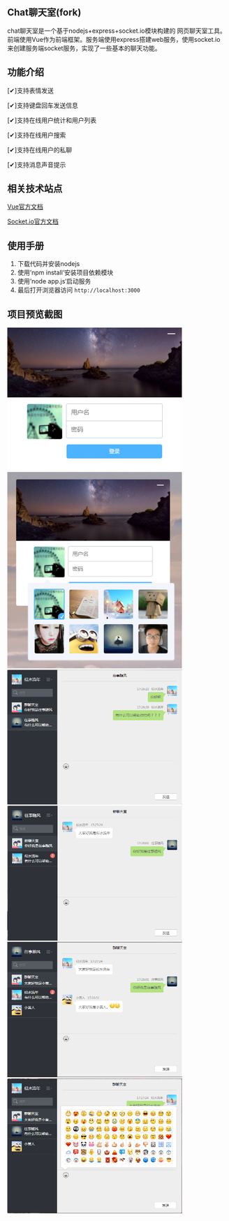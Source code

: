 Chat聊天室(fork)
---

chat聊天室是一个基于nodejs+express+socket.io模块构建的
网页聊天室工具。前端使用Vue作为前端框架。服务端使用express搭建web服务，使用socket.io
来创建服务端socket服务，实现了一些基本的聊天功能。

功能介绍
---
[✔]支持表情发送

[✔]支持键盘回车发送信息

[✔]支持在线用户统计和用户列表

[✔]支持在线用户搜索

[✔]支持在线用户的私聊

[✔]支持消息声音提示

相关技术站点
---
[Vue官方文档](https://cn.vuejs.org/v2/api/)

[Socket.io官方文档](https://socket.io/docs/)

使用手册
---
1. 下载代码并安装nodejs
2. 使用’npm install‘安装项目依赖模块
3. 使用’node app.js‘启动服务
4. 最后打开浏览器访问 `http://localhost:3000`

项目预览截图
---
<img src='./static/images/screenshot/screen_005.png' width='400px'>

<img src='./static/images/screenshot/screen_006.png' width='400px'>

<img src='./static/images/screenshot/screen_001.png' width='400px'>

<img src='./static/images/screenshot/screen_002.png' width='400px'>

<img src='./static/images/screenshot/screen_003.jpg' width='400px'>

<img src='./static/images/screenshot/screen_004.png' width='400px'>
